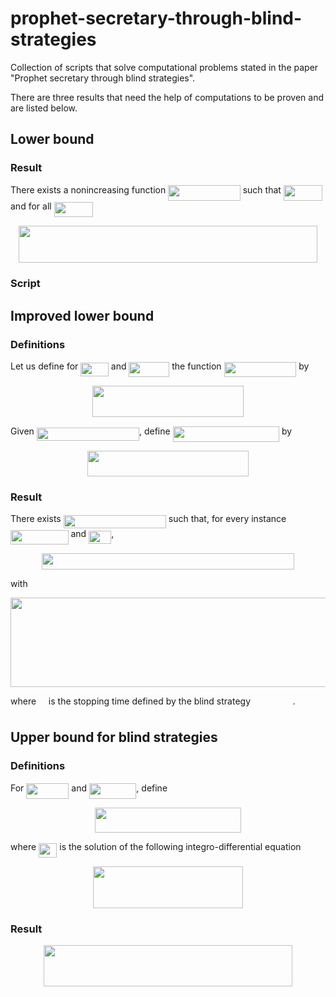 # prophet-secretary-through-blind-strategies
Collection of scripts that solve computational problems stated in the paper "Prophet secretary through blind strategies".



There are three results that need the help of computations to be proven and are listed below.

## Lower bound

### Result

There exists a nonincreasing function <img src="https://rawgit.com/rasa200/prophet-secretary-through-blind-strategies/None/svgs/3e090f251d719efdee6b4faeedf63fca.svg?invert_in_darkmode" align=middle width=115.5990198pt height=24.65753399999998pt/> such that <img src="https://rawgit.com/rasa200/prophet-secretary-through-blind-strategies/None/svgs/9f7255fe151deafc6b237e610062d0cb.svg?invert_in_darkmode" align=middle width=61.717981049999985pt height=24.65753399999998pt/> and for all <img src="https://rawgit.com/rasa200/prophet-secretary-through-blind-strategies/None/svgs/2510e5860f95e80cadf9cf45baa50227.svg?invert_in_darkmode" align=middle width=62.362875299999985pt height=24.65753399999998pt/>
<p align="center"><img src="https://rawgit.com/rasa200/prophet-secretary-through-blind-strategies/None/svgs/1b6c9e06be9790dd9970dcec47c10570.svg?invert_in_darkmode" align=middle width=477.22334715pt height=59.1786591pt/></p>

### Script



## Improved lower bound

### Definitions

Let us define for <img src="https://rawgit.com/rasa200/prophet-secretary-through-blind-strategies/None/svgs/f72f8aa4cd0ed73fd0172584e0237b66.svg?invert_in_darkmode" align=middle width=44.56994024999999pt height=21.18721440000001pt/> and <img src="https://rawgit.com/rasa200/prophet-secretary-through-blind-strategies/None/svgs/22217ebdb5dcf44a578077cadb0d3499.svg?invert_in_darkmode" align=middle width=64.89143924999999pt height=24.65753399999998pt/> the function <img src="https://rawgit.com/rasa200/prophet-secretary-through-blind-strategies/None/svgs/4d85243f77d1c4f83a756cfa0d89f9c2.svg?invert_in_darkmode" align=middle width=115.80603704999999pt height=24.65753399999998pt/> by 
<p align="center"><img src="https://rawgit.com/rasa200/prophet-secretary-through-blind-strategies/None/svgs/ffa3202728c86cfeea20f2a77bae6c27.svg?invert_in_darkmode" align=middle width=242.58806384999997pt height=49.315569599999996pt/></p>
Given  <img src="https://rawgit.com/rasa200/prophet-secretary-through-blind-strategies/None/svgs/7697e3f4c0e3ac7be739a03f1c12d0ec.svg?invert_in_darkmode" align=middle width=164.17945004999999pt height=21.18721440000001pt/>, define <img src="https://rawgit.com/rasa200/prophet-secretary-through-blind-strategies/None/svgs/83cc48062c23e5cac899e51d8c95b251.svg?invert_in_darkmode" align=middle width=170.30335904999998pt height=24.65753399999998pt/>  by 
<p align="center"><img src="https://rawgit.com/rasa200/prophet-secretary-through-blind-strategies/None/svgs/e18742902ff2732cdfec746fddc929b7.svg?invert_in_darkmode" align=middle width=258.47570264999996pt height=40.548151049999994pt/></p>

### Result

There exists <img src="https://rawgit.com/rasa200/prophet-secretary-through-blind-strategies/None/svgs/7697e3f4c0e3ac7be739a03f1c12d0ec.svg?invert_in_darkmode" align=middle width=164.17945004999999pt height=21.18721440000001pt/> such that, for every instance <img src="https://rawgit.com/rasa200/prophet-secretary-through-blind-strategies/None/svgs/41a889df19309cfa897c2e0b6c922a4f.svg?invert_in_darkmode" align=middle width=92.53222604999998pt height=22.465723500000017pt/> and <img src="https://rawgit.com/rasa200/prophet-secretary-through-blind-strategies/None/svgs/933a8b1cbe067d3fe7b70236e04609eb.svg?invert_in_darkmode" align=middle width=36.07293689999999pt height=21.18721440000001pt/>,  
<p align="center"><img src="https://rawgit.com/rasa200/prophet-secretary-through-blind-strategies/None/svgs/871ad849611f60b6f3463906d9b9b570.svg?invert_in_darkmode" align=middle width=404.01215909999996pt height=26.5753257pt/></p>
with
<p align="center"><img src="https://rawgit.com/rasa200/prophet-secretary-through-blind-strategies/None/svgs/41e99de374568388c1ab209b99dedc65.svg?invert_in_darkmode" align=middle width=698.29922415pt height=142.54384155pt/></p>
where <img src="https://rawgit.com/rasa200/prophet-secretary-through-blind-strategies/None/svgs/2f118ee06d05f3c2d98361d9c30e38ce.svg?invert_in_darkmode" align=middle width=11.889314249999991pt height=22.465723500000017pt/> is the stopping time defined by the blind strategy  <img src="https://rawgit.com/rasa200/prophet-secretary-through-blind-strategies/None/svgs/a4a054895cc492bbc0f3dc19afa132c9.svg?invert_in_darkmode" align=middle width=63.63708119999999pt height=14.15524440000002pt/>.



## Upper bound for blind strategies

### Definitions

For <img src="https://rawgit.com/rasa200/prophet-secretary-through-blind-strategies/None/svgs/1d7c7a0cd7eae5aef882c07446983b82.svg?invert_in_darkmode" align=middle width=68.10488849999999pt height=24.65753399999998pt/> and <img src="https://rawgit.com/rasa200/prophet-secretary-through-blind-strategies/None/svgs/c34d96d27cacb117c260636987ad69fb.svg?invert_in_darkmode" align=middle width=75.34238579999999pt height=25.481758500000016pt/>, define 
<p align="center"><img src="https://rawgit.com/rasa200/prophet-secretary-through-blind-strategies/None/svgs/93a585fe58a84411cfe1e2302b4a78c2.svg?invert_in_darkmode" align=middle width=233.63073194999998pt height=39.71699655pt/></p>
where <img src="https://rawgit.com/rasa200/prophet-secretary-through-blind-strategies/None/svgs/bce4925a0410eba124e9661d4f6986ce.svg?invert_in_darkmode" align=middle width=29.311791299999992pt height=22.831056599999986pt/> is the solution of the following integro-differential equation
<p align="center"><img src="https://rawgit.com/rasa200/prophet-secretary-through-blind-strategies/None/svgs/372fa2c0ada5d289e84ddfd661b13a75.svg?invert_in_darkmode" align=middle width=240.98160569999996pt height=67.39775625pt/></p>

### Result

<p align="center"><img src="https://rawgit.com/rasa200/prophet-secretary-through-blind-strategies/None/svgs/feac684a81d69a26fe166fce425b35fe.svg?invert_in_darkmode" align=middle width=397.90502069999997pt height=65.5671588pt/></p>

